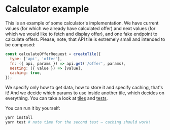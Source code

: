# Calculator example

This is an example of some calculator's implementation. We have current values (for which we already have calculated offer) and next values (for which we would like to fetch and display offer), and one fake endpoint to calculate offers. Please, note, that API tile is extremely small and intended to be composed:

```javascript
const calculateOfferRequest = createTile({
  type: ['api', 'offer'],
  fn: ({ api, params }) => api.get('/offer', params),
  nesting: ({ value }) => [value],
  caching: true,
});
```

We specify only how to get data, how to store it and specify caching, that's it! And we decide which params to use inside another tile, which decides on everything. You can take a look at [tiles](./calculator-tiles.js) and [tests](./__test__/app.spec.js).

You can run it by yourself:
```bash
yarn install
yarn test # note time for the second test – caching should work!
```